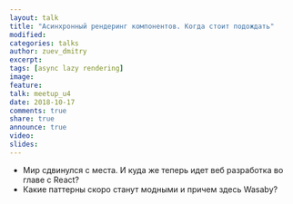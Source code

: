 ```yaml
---
layout: talk
title: "Асинхронный рендеринг компонентов. Когда стоит подождать"
modified:
categories: talks
author: zuev_dmitry
excerpt:
tags: [async lazy rendering]
image:
feature:
talk: meetup_u4
date: 2018-10-17
comments: true
share: true
announce: true
video: 
slides: 
---
```


* Мир сдвинулся с места. И куда же теперь идет веб разработка во главе с React?
* Какие паттерны скоро станут модными и причем здесь Wasaby?
